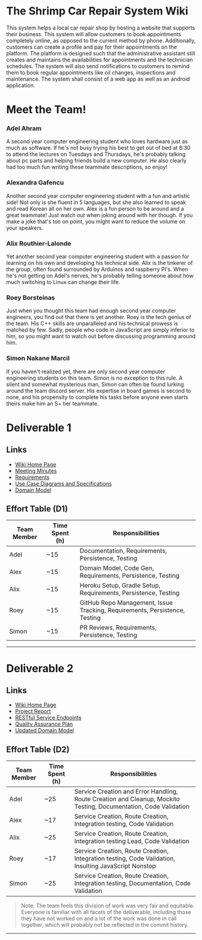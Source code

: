 # The Shrimp Car Repair System Wiki
This system helps a local car repair shop by hosting a website that supports their business. This system will allow customers to book appointments completely online, as opposed to the current method by phone. Additionally, customers can create a profile and pay for their appointments on the platform. The platform is designed such that the administrative assistant still creates and maintains the availabilities for appointments and the technician schedules. The system will also send notifications to customers to remind them to book regular appointments like oil changes, inspections and maintenance. The system shall consist of a web app as well as an android application.
   
# Meet the Team!

### Adel Ahram
A second year computer engineering student who loves hardware just as much as software. If he's not busy trying his best to get out of bed at 8:30 to attend the lectures on Tuesdays and Thursdays, he's probably talking about pc parts and helping friends build a new computer. He also clearly had too much fun writing these teammate descriptions, so enjoy!

### Alexandra Gafencu
Another second year computer engineering student with a fun and artistic side! Not only is she fluent in 5 languages, but she also learned to speak and read Korean all on her own. Alex is a fun person to be around and a great teammate! Just watch out when joking around with her though. If you make a joke that's too on point, you might want to reduce the volume on your speakers.

### Alix Routhier-Lalonde
Yet another second year computer engineering student with a passion for learning on his own and developing his technical side. Alix is the tinkerer of the group, often found surrounded by Arduinos and raspberry PI's. When he's not getting on Adel's nerves, he's probably telling someone about how much switching to Linux can change their life.

### Roey Borsteinas
Just when you thought this team had enough second year computer engineers, you find out that there is yet another. Roey is the tech genius of the team. His C++ skills are unparalleled and his technical prowess is matched by few. Sadly, people who code in JavaScript are simply inferior to him, so you might want to watch out before discussing programming around him.

### Simon Nakane Marcil
If you haven't realized yet, there are only second year computer engineering students on this team. Simon is no exception to this rule. A silent and somewhat mysterious man, Simon can often be found lurking around the team discord server. His expertise in board games is second to none, and his propensity to complete his tasks before anyone even starts theirs make him an S+ tier teammate.
   
# Deliverable 1
## Links
* [Wiki Home Page](https://github.com/McGill-ECSE321-Winter2021/project-group-02/wiki)
* [Meeting Minutes](https://github.com/McGill-ECSE321-Winter2021/project-group-02/wiki/Sprint-1-Meeting-Minutes)
* [Requirements](https://github.com/McGill-ECSE321-Winter2021/project-group-02/wiki/Requirements)   
* [Use Case Diagrams and Specifications](https://github.com/McGill-ECSE321-Winter2021/project-group-02/wiki/Use-Case-Diagrams-and-Specifications)   
* [Domain Model](https://github.com/McGill-ECSE321-Winter2021/project-group-02/wiki/Domain-Model)   

## Effort Table (D1)
| Team Member | Time Spent (h) | Responsibilities | 
| --- | --- | --- |
| Adel | ~15 | Documentation, Requirements, Persistence, Testing |
| Alex | ~15| Domain Model, Code Gen, Requirements, Persistence, Testing |
| Alix | ~15 | Heroku Setup, Gradle Setup, Requirements, Persistence, Testing |
| Roey | ~15 | GitHub Repo Management, Issue Tracking, Requirements, Persistence, Testing |
| Simon | ~15 | PR Reviews, Requirements, Persistence, Testing |   
   
***
# Deliverable 2
## Links
* [Wiki Home Page](https://github.com/McGill-ECSE321-Winter2021/project-group-02/wiki)  
* [Project Report](https://github.com/McGill-ECSE321-Winter2021/project-group-02/wiki/Deliverable-2-Project-Report)
* [RESTful Service Endpoints](https://github.com/McGill-ECSE321-Winter2021/project-group-02/wiki/RESTful-Service-Endpoints)
* [Quality Assurance Plan](https://github.com/McGill-ECSE321-Winter2021/project-group-02/wiki/Software-Quality-Assurance-Plan)
* [Updated Domain Model](https://github.com/McGill-ECSE321-Winter2021/project-group-02/wiki/Updated-Domain-Model-(Deliverable-2))

## Effort Table (D2)
| Team Member | Time Spent (h) | Responsibilities | 
| --- | --- | --- |
| Adel | ~25 | Service Creation and Error Handling, Route Creation and Cleanup, Mockito Testing, Documentation, Code Validation |
| Alex | ~17 | Service Creation, Route Creation, Integration testing, Code Validation |
| Alix | ~25 | Service Creation, Route Creation, Integration testing Lead, Code Validation |
| Roey | ~17 | Service Creation, Route Creation, Integration testing, Code Validation, Insulting JavaScript Nonstop |
| Simon | ~25 | Service Creation, Route Creation, Integration testing, Documentation, Code Validation |
> Note: The team feels this division of work was very fair and equitable. Everyone is familiar with all facets of the deliverable, including those they have not worked on and a lot of the work was done in call together, which will probably not be reflected in the commit history.  
***
